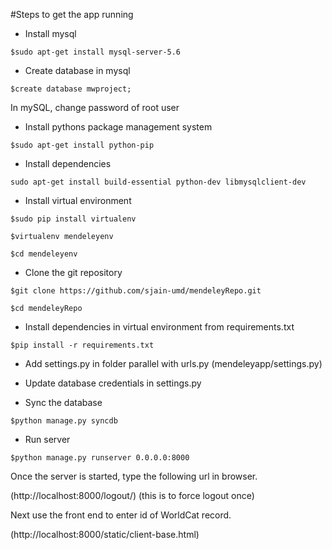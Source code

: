#Steps to get the app running

* Install mysql

```$sudo apt-get install mysql-server-5.6```

* Create database in mysql

```$create database mwproject;```

In mySQL, change password of root user


* Install pythons package management system

```$sudo apt-get install python-pip```

* Install dependencies

```sudo apt-get install build-essential python-dev libmysqlclient-dev```

* Install virtual environment 

```$sudo pip install virtualenv```

```$virtualenv mendeleyenv```

```$cd mendeleyenv```


* Clone the git repository

```$git clone https://github.com/sjain-umd/mendeleyRepo.git```

```$cd mendeleyRepo```

* Install dependencies in virtual environment from requirements.txt

```$pip install -r requirements.txt```

* Add settings.py in folder parallel with urls.py (mendeleyapp/settings.py)

* Update database credentials in settings.py

* Sync the database

```$python manage.py syncdb```

* Run server

```$python manage.py runserver 0.0.0.0:8000```

Once the server is started, type the following url in browser.

(http://localhost:8000/logout/) (this is to force logout once)

Next use the front end to enter id of WorldCat record.

(http://localhost:8000/static/client-base.html)




